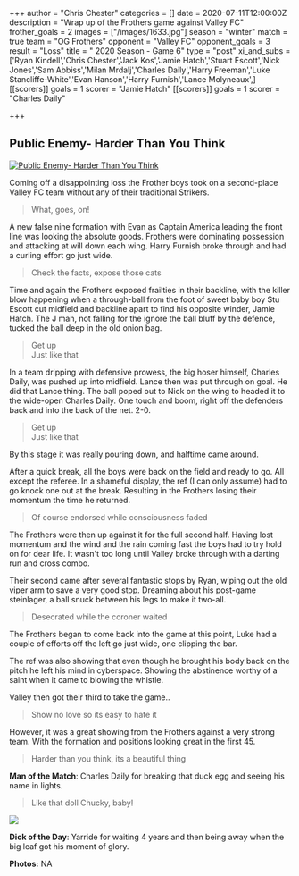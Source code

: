 +++
author = "Chris Chester"
categories = []
date = 2020-07-11T12:00:00Z
description = "Wrap up of the Frothers game against Valley FC"
frother_goals = 2
images = ["/images/1633.jpg"]
season = "winter"
match = true
team = "OG Frothers"
opponent = "Valley FC"
opponent_goals = 3
result = "Loss"
title = " 2020 Season - Game 6"
type = "post"
xi_and_subs = ['Ryan Kindell','Chris Chester','Jack Kos','Jamie Hatch','Stuart Escott','Nick Jones','Sam Abbiss','Milan Mrdalj','Charles Daily','Harry Freeman','Luke Stancliffe-White','Evan Hanson','Harry Furnish','Lance Molyneaux',]
[[scorers]]
goals = 1
scorer = "Jamie Hatch"
[[scorers]]
goals = 1
scorer = "Charles Daily"

+++
## Public Enemy- Harder Than You Think

[![Public Enemy- Harder Than You Think](https://img.youtube.com/vi/L4EDy6wTOsg/0.jpg)](https://www.youtube.com/watch?v=L4EDy6wTOsg)

Coming off a disappointing loss the Frother boys took on a second-place Valley FC team without any of their traditional Strikers.

> What, goes, on!

A new false nine formation with Evan as Captain America leading the front line was looking the absolute goods. Frothers were dominating possession and attacking at will down each wing. Harry Furnish broke through and had a curling effort go just wide.

> Check the facts, expose those cats

Time and again the Frothers exposed frailties in their backline, with the killer blow happening when a through-ball from the foot of sweet baby boy Stu Escott cut midfield and backline apart to find his opposite winder, Jamie Hatch. The J man, not falling for the ignore the ball bluff by the defence, tucked the ball deep in the old onion bag.

> Get up  
> Just like that

In a team dripping with defensive prowess, the big hoser himself, Charles Daily, was pushed up into midfield. Lance then was put through on goal. He did that Lance thing. The ball poped out to Nick on the wing to headed it to the wide-open Charles Daily. One touch and boom, right off the defenders back and into the back of the net. 2-0.

> Get up  
> Just like that

By this stage it was really pouring down, and halftime came around.

After a quick break, all the boys were back on the field and ready to go. All except the referee. In a shameful display, the ref (I can only assume) had to go knock one out at the break. Resulting in the Frothers losing their momentum the time he returned.

> Of course endorsed while consciousness faded

The Frothers were then up against it for the full second half. Having lost momentum and the wind and the rain coming fast the boys had to try hold on for dear life. It wasn't too long until Valley broke through with a darting run and cross combo.

Their second came after several fantastic stops by Ryan, wiping out the old viper arm to save a very good stop. Dreaming about his post-game steinlager, a ball snuck between his legs to make it two-all.

> Desecrated while the coroner waited

The Frothers began to come back into the game at this point, Luke had a couple of efforts off the left go just wide, one clipping the bar.

The ref was also showing that even though he brought his body back on the pitch he left his mind in cyberspace. Showing the abstinence worthy of a saint when it came to blowing the whistle.

Valley then got their third to take the game..

> Show no love so its easy to hate it

However, it was a great showing from the Frothers against a very strong team. With the formation and positions looking great in the first 45.

> Harder than you think, its a beautiful thing

**Man of the Match**: Charles Daily for breaking that duck egg and seeing his name in lights.

> Like that doll Chucky, baby!

![](/images/img_20180811_184802.jpg)

**Dick of the Day**: Yarride for waiting 4 years and then being away when the big leaf got his moment of glory.

**Photos:** NA